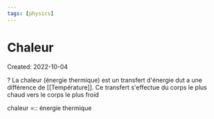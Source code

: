 ```yaml
---
tags: [physics] 
---
```

# Chaleur
Created: 2022-10-04

?
La chaleur (énergie thermique) est un transfert d'énergie dut a une différence de [[Température]]. Ce transfert s'effectue du corps le plus chaud vers le corps le plus froid
<!--SR:!2022-11-29,16,170-->

chaleur =:: énergie thermique
<!--SR:!2022-11-18,21,264-->
